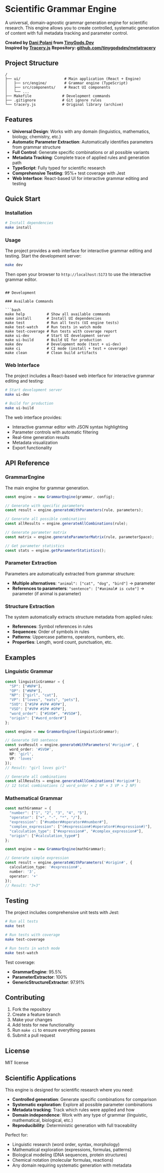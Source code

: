 # Scientific Grammar Engine

A universal, domain-agnostic grammar generation engine for scientific research. This engine allows you to create controlled, systematic generation of content with full metadata tracking and parameter control.

**Created by [Dani Polani](https://tinygods.dev) from [TinyGods.Dev](https://tinygods.dev)**  
**Inspired by [Tracery.js](https://github.com/galaxykate/tracery)** 
**Repository: [github.com/tinygodsdev/metatracery](https://github.com/tinygodsdev/metatracery)**

## Project Structure

```
/
├── ui/                    # Main application (React + Engine)
│   ├── src/engine/        # Grammar engine (TypeScript)
│   ├── src/components/    # React UI components
│   └── ...
├── Makefile              # Development commands
├── .gitignore            # Git ignore rules
└── tracery.js            # Original library (archive)
```

## Features

- **Universal Design**: Works with any domain (linguistics, mathematics, biology, chemistry, etc.)
- **Automatic Parameter Extraction**: Automatically identifies parameters from grammar structure
- **Full Control**: Generate specific combinations or all possible variants
- **Metadata Tracking**: Complete trace of applied rules and generation path
- **TypeScript**: Fully typed for scientific research
- **Comprehensive Testing**: 95%+ test coverage with Jest
- **Web Interface**: React-based UI for interactive grammar editing and testing

## Quick Start

### Installation

```bash
# Install dependencies
make install
```

### Usage

The project provides a web interface for interactive grammar editing and testing. Start the development server:

```bash
make dev
```

Then open your browser to `http://localhost:5173` to use the interactive grammar editor.
```

## Development

### Available Commands

```bash
make help          # Show all available commands
make install       # Install UI dependencies
make test          # Run all tests (UI engine tests)
make test-watch    # Run tests in watch mode
make test-coverage # Run tests with coverage report
make ui-dev        # Start UI development server
make ui-build      # Build UI for production
make dev           # Development mode (test + ui-dev)
make ci            # CI mode (install + test + coverage)
make clean         # Clean build artifacts
```

### Web Interface

The project includes a React-based web interface for interactive grammar editing and testing:

```bash
# Start development server
make ui-dev

# Build for production
make ui-build
```

The web interface provides:
- Interactive grammar editor with JSON syntax highlighting
- Parameter controls with automatic filtering
- Real-time generation results
- Metadata visualization
- Export functionality


## API Reference

### GrammarEngine

The main engine for grammar generation.

```typescript
const engine = new GrammarEngine(grammar, config);

// Generate with specific parameters
const result = engine.generateWithParameters(rule, parameters);

// Generate all possible combinations
const allResults = engine.generateAllCombinations(rule);

// Generate parameter matrix
const matrix = engine.generateParameterMatrix(rule, parameterSpace);

// Get parameter statistics
const stats = engine.getParameterStatistics();
```

### Parameter Extraction

Parameters are automatically extracted from grammar structure:

- **Multiple alternatives**: `"animal": ["cat", "dog", "bird"]` → parameter
- **References to parameters**: `"sentence": ["#animal# is cute"]` → parameter (if animal is parameter)

### Structure Extraction

The system automatically extracts structure metadata from applied rules:

- **References**: Symbol references in rules
- **Sequences**: Order of symbols in rules
- **Patterns**: Uppercase patterns, operators, numbers, etc.
- **Properties**: Length, word count, punctuation, etc.

## Examples

### Linguistic Grammar

```typescript
const linguisticGrammar = {
  "SP": ["#NP#"],
  "OP": ["#NP#"],
  "NP": ["girl", "cat"],
  "VP": ["loves", "eats", "pets"],
  "SVO": ["#SP# #VP# #OP#"],
  "VSO": ["#VP# #SP# #OP#"],
  "word_order": ["#SVO#", "#VSO#"],
  "origin": ["#word_order#"]
};

const engine = new GrammarEngine(linguisticGrammar);

// Generate SVO sentence
const svoResult = engine.generateWithParameters('#origin#', {
  word_order: '#SVO#',
  NP: 'girl',
  VP: 'loves'
});
// Result: "girl loves girl"

// Generate all combinations
const allResults = engine.generateAllCombinations('#origin#');
// 12 total combinations (2 word_order × 2 NP × 3 VP × 2 NP)
```

### Mathematical Grammar

```typescript
const mathGrammar = {
  "number": ["1", "2", "3", "4", "5"],
  "operator": ["+", "-", "*", "/"],
  "expression": ["#number##operator##number#"],
  "complex_expression": ["(#expression#)#operator#(#expression#)"],
  "calculation_type": ["#expression#", "#complex_expression#"],
  "origin": ["#calculation_type#"]
};

const engine = new GrammarEngine(mathGrammar);

// Generate simple expression
const result = engine.generateWithParameters('#origin#', {
  calculation_type: '#expression#',
  number: '3',
  operator: '+'
});
// Result: "3+3"
```

## Testing

The project includes comprehensive unit tests with Jest:

```bash
# Run all tests
make test

# Run tests with coverage
make test-coverage

# Run tests in watch mode
make test-watch
```

Test coverage:
- **GrammarEngine**: 95.5%
- **ParameterExtractor**: 100%
- **GenericStructureExtractor**: 97.91%

## Contributing

1. Fork the repository
2. Create a feature branch
3. Make your changes
4. Add tests for new functionality
5. Run `make ci` to ensure everything passes
6. Submit a pull request

## License

MIT license 

## Scientific Applications

This engine is designed for scientific research where you need:

- **Controlled generation**: Generate specific combinations for comparison
- **Systematic exploration**: Explore all possible parameter combinations
- **Metadata tracking**: Track which rules were applied and how
- **Domain independence**: Work with any type of grammar (linguistic, mathematical, biological, etc.)
- **Reproducibility**: Deterministic generation with full traceability

Perfect for:
- Linguistic research (word order, syntax, morphology)
- Mathematical exploration (expressions, formulas, patterns)
- Biological modeling (DNA sequences, protein structures)
- Chemical notation (molecular formulas, reactions)
- Any domain requiring systematic generation with metadata
